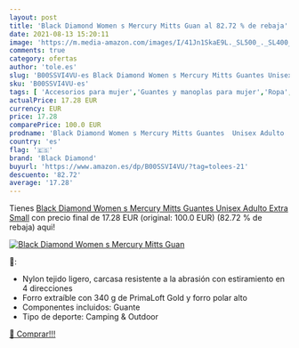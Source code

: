 ```yaml
---
layout: post
title: 'Black Diamond Women s Mercury Mitts Guan al 82.72 % de rebaja'
date: 2021-08-13 15:20:11
image: 'https://m.media-amazon.com/images/I/41Jn1SkaE9L._SL500_._SL400_.jpg'
comments: true
category: ofertas
author: 'tole.es'
slug: 'B00SSVI4VU-es Black Diamond Women s Mercury Mitts Guantes Unisex Adulto...'
sku: 'B00SSVI4VU-es'
tags: [ 'Accesorios para mujer','Guantes y manoplas para mujer','Ropa','Ropa para mujer','black diamond','guantes', ]
actualPrice: 17.28 EUR
currency: EUR
price: 17.28
comparePrice: 100.0 EUR
prodname: 'Black Diamond Women s Mercury Mitts Guantes  Unisex Adulto  Extra Small'
country: 'es'
flag: '🇪🇸'
brand: 'Black Diamond'
buyurl: 'https://www.amazon.es/dp/B00SSVI4VU/?tag=tolees-21'
descuento: '82.72'
average: '17.28'
---
```


Tienes [Black Diamond Women s Mercury Mitts Guantes  Unisex Adulto  Extra Small](https://www.amazon.es/dp/B00SSVI4VU/?tag=tolees-21) con precio final de  17.28 EUR (original: 100.0 EUR) (82.72 %  de rebaja) aqui!

[![Black Diamond Women s Mercury Mitts Guan](https://m.media-amazon.com/images/I/41Jn1SkaE9L._SL500_._SL400_.jpg)](https://www.amazon.es/dp/B00SSVI4VU/?tag=tolees-21)

🔎:

- Nylon tejido ligero, carcasa resistente a la abrasión con estiramiento en 4 direcciones
- Forro extraíble con 340 g de PrimaLoft Gold y forro polar alto
- Componentes incluidos: Guante
- Tipo de deporte: Camping & Outdoor

[🛒 Comprar!!!](https://www.amazon.es/dp/B00SSVI4VU/?tag=tolees-21)
